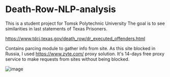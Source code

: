 # Death-Row-NLP-analysis
This is a student project for Tomsk Polytechnic University
The goal is to see similarities in last statements of Texas Prisoners.

https://www.tdcj.texas.gov/death_row/dr_executed_offenders.html

Contains parcing module to gather info from site. 
As this site blocked in Russia, I used https://www.zyte.com/ proxy solution.
It's 14-days free proxy service to make requests from sites without being blocked.

![image](https://user-images.githubusercontent.com/91039005/155667799-e620d640-99f1-4510-aecf-35c9a482984b.png)
